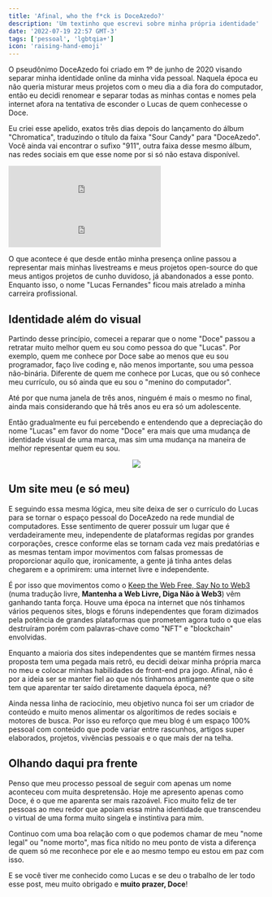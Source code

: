 ```yaml
---
title: 'Afinal, who the f*ck is DoceAzedo?'
description: 'Um textinho que escrevi sobre minha própria identidade'
date: '2022-07-19 22:57 GMT-3'
tags: ['pessoal', 'lgbtqia+']
icon: 'raising-hand-emoji'
---
```


O pseudônimo DoceAzedo foi criado em 1º de junho de 2020 visando separar minha identidade online da minha vida pessoal. Naquela época eu não queria misturar meus projetos com o meu dia a dia fora do computador, então eu decidi renomear e separar todas as minhas contas e nomes pela internet afora na tentativa de esconder o Lucas de quem conhecesse o Doce.

Eu criei esse apelido, exatos três dias depois do lançamento do álbum "Chromatica", traduzindo o título da faixa "Sour Candy" para "DoceAzedo". Você ainda vai encontrar o sufixo "911", outra faixa desse mesmo álbum, nas redes sociais em que esse nome por si só não estava disponível.

<p class="showcase is-spotify">
	<iframe src="https://open.spotify.com/embed/track/6R6ZoHTypt5lt68MWbzZXv?utm_source=generator" height="80" frameBorder="0" allowfullscreen="" allow="autoplay; clipboard-write; encrypted-media; fullscreen; picture-in-picture"></iframe>
	<iframe src="https://open.spotify.com/embed/track/6qI0MU175Dk2DeoUjlrOpy?utm_source=generator" height="80" frameBorder="0" allowfullscreen="" allow="autoplay; clipboard-write; encrypted-media; fullscreen; picture-in-picture"></iframe>
</p>

O que acontece é que desde então minha presença online passou a representar mais minhas livestreams e meus projetos open-source do que meus antigos projetos de cunho duvidoso, já abandonados a esse ponto. Enquanto isso, o nome "Lucas Fernandes" ficou mais atrelado a minha carreira profissional.

## Identidade além do visual

Partindo desse princípio, comecei a reparar que o nome "Doce" passou a retratar muito melhor quem eu sou como pessoa do que "Lucas". Por exemplo, quem me conhece por Doce sabe ao menos que eu sou programador, faço live coding e, não menos importante, sou uma pessoa não-binária. Diferente de quem me conhece por Lucas, que ou só conhece meu currículo, ou só ainda que eu sou o "menino do computador".

Até por que numa janela de três anos, ninguém é mais o mesmo no final, ainda mais considerando que há três anos eu era só um adolescente.

Então gradualmente eu fui percebendo e entendendo que a depreciação do nome "Lucas" em favor do nome "Doce" era mais que uma mudança de identidade visual de uma marca, mas sim uma mudança na maneira de melhor representar quem eu sou.

<p align="center">
	<img src="/img/old-taylor.gif">
</p>

## Um site meu (e só meu)

E seguindo essa mesma lógica, meu site deixa de ser o currículo do Lucas para se tornar o espaço pessoal do DoceAzedo na rede mundial de computadores. Esse sentimento de querer possuir um lugar que é verdadeiramente meu, independente de plataformas regidas por grandes corporações, cresce conforme elas se tornam cada vez mais predatórias e as mesmas tentam impor movimentos com falsas promessas de proporcionar aquilo que, ironicamente, a gente já tinha antes delas chegarem e a oprimirem: uma internet livre e independente.

É por isso que movimentos como o [Keep the Web Free, Say No to Web3](https://yesterweb.org/no-to-web3) (numa tradução livre, **Mantenha a Web Livre, Diga Não à Web3**) vêm ganhando tanta força. Houve uma época na internet que nós tínhamos vários pequenos sites, blogs e fóruns independentes que foram dizimados pela potência de grandes plataformas que prometem agora tudo o que elas destruíram porém com palavras-chave como "NFT" e "blockchain" envolvidas.

Enquanto a maioria dos sites independentes que se mantém firmes nessa proposta tem uma pegada mais retrô, eu decidi deixar minha própria marca no meu e colocar minhas habilidades de front-end pra jogo. Afinal, não é por a ideia ser se manter fiel ao que nós tínhamos antigamente que o site tem que aparentar ter saído diretamente daquela época, né?

Ainda nessa linha de raciocínio, meu objetivo nunca foi ser um criador de conteúdo e muito menos alimentar os algorítimos de redes sociais e motores de busca. Por isso eu reforço que meu blog é um espaço 100% pessoal com conteúdo que pode variar entre rascunhos, artigos super elaborados, projetos, vivências pessoais e o que mais der na telha.

## Olhando daqui pra frente

Penso que meu processo pessoal de seguir com apenas um nome aconteceu com muita despretensão. Hoje me apresento apenas como Doce, é o que me aparenta ser mais razoável. Fico muito feliz de ter pessoas ao meu redor que apoiam essa minha identidade que transcendeu o virtual de uma forma muito singela e instintiva para mim.

Continuo com uma boa relação com o que podemos chamar de meu "nome legal" ou "nome morto", mas fica nítido no meu ponto de vista a diferença de quem só me reconhece por ele e ao mesmo tempo eu estou em paz com isso.

E se você tiver me conhecido como Lucas e se deu o trabalho de ler todo esse post, meu muito obrigado e **muito prazer, Doce**!

